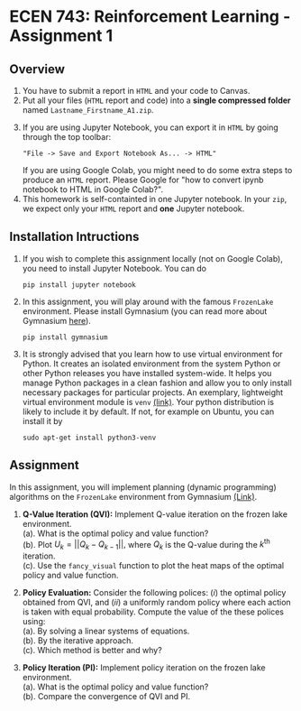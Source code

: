 # ECEN 743: Reinforcement Learning - Assignment 1

## Overview

1. You have to submit a report in `HTML` and your code to Canvas.
2. Put all your files (`HTML` report and code) into a **single compressed folder** named `Lastname_Firstname_A1.zip`.
<!-- 3. Your PDF report should include answers and plots to all the questions. We strongly encourage you to use `nbconvert` which is a python package that helps convert jupyter notebook to other format (including PDF). Here is the [**link**](https://github.com/jupyter/nbconvert). To use `nbconvert`, you also need to install [Pandoc](https://pandoc.org/)(1.12.1 or later). On Linux, you can run
    ```
    sudo apt-get install pandoc
    ```
    For other platforms, refer to [Pandoc website](https://pandoc.org/installing.html). Since we are converting the notebook to PDF, you also need LaTeX. On Debian or Ubuntu, you can install LaTeX (and XeTeX rendering engine) by running
    ```
    sudo apt-get install texlive-xetex texlive-fonts-recommended texlive-plain-generic
    ```
    For all other platforms, refer to `nbconvert` [official installation page](https://nbconvert.readthedocs.io/en/latest/install.html). -->
3. If you are using Jupyter Notebook, you can export it in `HTML` by going through the top toolbar:
    ```
    "File -> Save and Export Notebook As... -> HTML"
    ```
    If you are using Google Colab, you might need to do some extra steps to produce an `HTML` report. Please Google for "how to convert ipynb notebook to HTML in Google Colab?".
4. This homework is self-containted in one Jupyter notebook. In your `zip`, we expect only your `HTML` report and **one** Jupyter notebook.

## Installation Intructions

1. If you wish to complete this assignment locally (not on Google Colab), you need to install Jupyter Notebook. You can do  
    ```
    pip install jupyter notebook
    ```
2. In this assignment, you will play around with the famous `FrozenLake` environment. Please install Gymnasium (you can read more about Gymnasium [here](https://gymnasium.farama.org/)).
    ```
    pip install gymnasium
    ```
3. It is strongly advised that you learn how to use virtual environment for Python. It creates an isolated environment from the system Python or other Python releases you have installed system-wide. It helps you manage Python packages in a clean fashion and allow you to only install necessary packages for particular projects. An exemplary, lightweight virtual environment module is `venv` [(link)](https://docs.python.org/3/library/venv.html). Your python distribution is likely to include it by default. If not, for example on Ubuntu, you can install it by
    ```
    sudo apt-get install python3-venv
    ```

## Assignment
In this assignment, you will implement planning (dynamic programming)  algorithms on the `FrozenLake` environment from Gymnasium [(Link)](https://gymnasium.farama.org/environments/toy_text/frozen_lake/).

1. **Q-Value Iteration (QVI):** Implement Q-value iteration on the frozen lake environment.  
    (a). What is the optimal policy and value function?  
    (b). Plot $U_k = ||Q_k-Q_{k-1}||,$ where $Q_k$ is the Q-value during the $k^{\mathrm{th}}$ iteration.  
    (c). Use the `fancy_visual` function to plot the heat maps of the optimal policy and value function.  

2. **Policy Evaluation:** Consider the following polices: $(i)$ the optimal policy obtained from  QVI, and $(ii)$ a uniformly random policy where each action is taken with equal probability. Compute the value of the  these polices using:  
    (a). By solving a linear systems of equations.  
    (b). By the iterative approach.    
    (c). Which method is better and why?  

3. **Policy Iteration (PI):** Implement policy iteration on the frozen lake environment.  
    (a). What is the optimal policy and value function?  
    (b). Compare the convergence of QVI and PI.   
